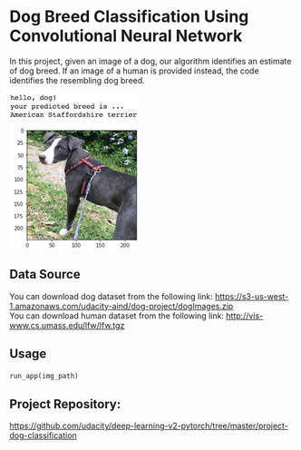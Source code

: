 # Dog Breed Classification Using Convolutional Neural Network 

In this project, given an image of a dog, our algorithm identifies an estimate of dog breed. If an image of a human is provided instead, the code identifies the resembling dog breed.

<img src="https://github.com/ersingenel/udacity-machine-learning-engineer-nanodegree/raw/feebf5a4746379b00311dac7fd592c39fb812bff/dog-breed-classification/images/sample_dog_output.png" alt="Sample Dog Output">

## Data Source
You can download dog dataset from the following link: https://s3-us-west-1.amazonaws.com/udacity-aind/dog-project/dogImages.zip <br />
You can download human dataset from the following link: http://vis-www.cs.umass.edu/lfw/lfw.tgz

## Usage

```python
run_app(img_path)
```

## Project Repository:
https://github.com/udacity/deep-learning-v2-pytorch/tree/master/project-dog-classification
